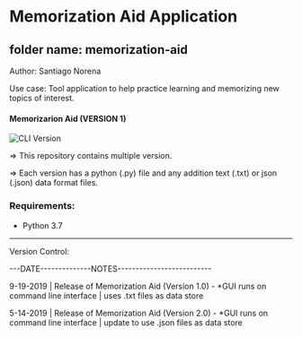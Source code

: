 # Memorization Aid Application

## folder name: memorization-aid

Author: Santiago Norena

Use case: Tool application to help practice learning and memorizing new topics of interest.

#### Memorizarion Aid (VERSION 1)

![CLI Version](support/Version-1/memorizationGIF_Aug-02-2020.gif)

=> This repository contains multiple version.

=> Each version has a python (.py) file and any addition text (.txt) or json (.json) data format files.

### Requirements:
- Python 3.7

---------------------------------------------------------------------------------------------------------------------------------
Version Control:

---DATE--------------NOTES--------------------------

9-19-2019 | Release of Memorization Aid (Version 1.0) - *GUI runs on command line interface | uses .txt files as data store

5-14-2019 | Release of Memorization Aid (Version 2.0) - *GUI runs on command line interface | update to use .json files as data store
